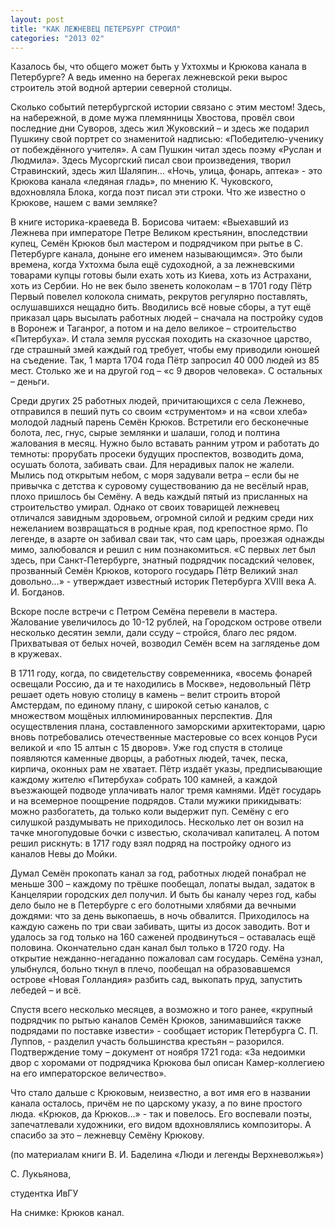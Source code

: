 ```yaml
---
layout: post
title: "КАК ЛЕЖНЕВЕЦ ПЕТЕРБУРГ СТРОИЛ"
categories: "2013 02"
---
```


Казалось бы, что общего может быть у Ухтохмы и Крюкова канала в Петербурге? А ведь именно на берегах лежневской реки вырос строитель этой водной артерии северной столицы.

Сколько событий петербургской истории связано с этим местом! Здесь, на набережной, в доме мужа племянницы Хвостова, провёл свои последние дни Суворов, здесь жил Жуковский – и здесь же подарил Пушкину свой портрет со знаменитой надписью: «Победителю-ученику от побеждённого учителя». А сам Пушкин читал здесь поэму «Руслан и Людмила». Здесь Мусоргский писал свои произведения, творил Стравинский, здесь жил Шаляпин… «Ночь, улица, фонарь, аптека» - это Крюкова канала «ледяная гладь», по мнению К. Чуковского, вдохновляла Блока, когда поэт писал эти строки. Что же известно о Крюкове, нашем с вами земляке?

В книге историка-краеведа В. Борисова читаем: «Выехавший из Лежнева при императоре Петре Великом крестьянин, впоследствии купец, Семён Крюков был мастером и подрядчиком при рытье в С. Петербурге канала, доныне его именем называющимся». Это были времена, когда Ухтохма была ещё судоходной, а за лежневскими товарами купцы готовы были ехать хоть из Киева, хоть из Астрахани, хоть из Сербии. Но не век было звенеть колоколам – в 1701 году Пётр Первый повелел колокола снимать, рекрутов регулярно поставлять, ослушавшихся нещадно бить. Вводились всё новые сборы, а тут ещё приказал царь высылать работных людей – сначала на постройку судов в Воронеж и Таганрог, а потом и на дело великое – строительство «Питербуха». И стала земля русская походить на сказочное царство, где страшный змей каждый год требует, чтобы ему приводили юношей на съедение. Так, 1 марта 1704 года Пётр запросил 40 000 людей из 85 мест. Столько же и на другой год – «с 9 дворов человека». С остальных – деньги.

Среди других 25 работных людей, причитающихся с села Лежнево, отправился в пеший путь со своим «струментом» и на «свои хлеба» молодой ладный парень Семён Крюков. Встретили его бесконечные болота, лес, гнус, сырые землянки и шалаши, голод и полтина жалования в месяц. Нужно было вставать ранним утром и работать до темноты: прорубать просеки будущих проспектов, возводить дома, осушать болота, забивать сваи. Для нерадивых палок не жалели. Мылись под открытым небом, с моря задували ветра – если бы не привычка с детства к суровому существованию да не весёлый нрав, плохо пришлось бы Семёну. А ведь каждый пятый из присланных на строительство умирал. Однако от своих товарищей лежневец отличался завидным здоровьем, огромной силой и редким среди них нежеланием возвращаться в родные края, под крепостное ярмо. По легенде, в азарте он забивал сваи так, что сам царь, проезжая однажды мимо, залюбовался и решил с ним познакомиться. «С первых лет был здесь, при Санкт-Петербурге, знатный подрядчик посадский человек, прозванный Семён Крюков, которого государь Пётр Великий знал довольно…» - утверждает известный историк Петербурга XVIII века А. И. Богданов.

Вскоре после встречи с Петром Семёна перевели в мастера. Жалование увеличилось до 10-12 рублей, на Городском острове отвели несколько десятин земли, дали ссуду – стройся, благо лес рядом. Прихватывая от белых ночей, возводил Семён всем на загляденье дом в кружевах.

В 1711 году, когда, по свидетельству современника, «восемь фонарей освещали Россию, да и те находились в Москве», недовольный Пётр решает одеть новую столицу в камень – велит строить второй Амстердам, по единому плану, с широкой сетью каналов, с множеством мощёных иллюминированных перспектив. Для осуществления плана, составленного заморскими архитекторами, царю вновь потребовались отечественные мастеровые со всех концов Руси великой и «по 15 алтын с 15 дворов». Уже год спустя в столице появляются каменные дворцы, а работных людей, тачек, песка, кирпича, оконных рам не хватает. Пётр издаёт указы, предписывающие каждому жителю «Питербуха» собрать 100 камней, а каждой въезжающей подводе уплачивать налог тремя камнями. Идёт государь и на всемерное поощрение подрядов. Стали мужики прикидывать: можно разбогатеть, да только коли выдержит пуп. Семёну с его силушкой раздумывать не приходилось. Несколько лет он возил на тачке многопудовые бочки с известью, сколачивал капиталец. А потом решил рискнуть: в 1717 году взял подряд на постройку одного из каналов Невы до Мойки.

Думал Семён прокопать канал за год, работных людей понабрал не меньше 300 – каждому по трёшке пообещал, лопаты выдал, задаток в Канцелярии городских дел получил. И быть бы каналу через год, кабы дело было не в Петербурге с его болотными хлябями да вечными дождями: что за день выкопаешь, в ночь обвалится. Приходилось на каждую сажень по три сваи забивать, щиты из досок заводить. Вот и удалось за год только на 160 саженей продвинуться – оставалась ещё половина. Окончательно сдан канал был только в 1720 году. На открытие нежданно-негаданно пожаловал сам государь. Семёна узнал, улыбнулся, больно ткнул в плечо, пообещал на образовавшемся острове «Новая Голландия» разбить сад, выкопать пруд, запустить лебедей – и всё.

Спустя всего несколько месяцев, а возможно и того ранее, «крупный подрядчик по рытью каналов Семён Крюков, занимавшийся также подрядами по поставке извести» - сообщает историк Петербурга С. П. Луппов, - разделил участь большинства крестьян – разорился. Подтверждение тому – документ от ноября 1721 года: «За недоимки двор с хоромами от подрядчика Крюкова был описан Камер-коллегиею на его императорское величество».

Что стало дальше с Крюковым, неизвестно, а вот имя его в названии канала осталось, причём не по царскому указу, а по вине простого люда. «Крюков, да Крюков…» - так и повелось. Его воспевали поэты, запечатлевали художники, его видом вдохновлялись композиторы. А спасибо за это – лежневцу Семёну Крюкову.

(по материалам книги В. И. Баделина «Люди и легенды Верхневолжья»)

С. Лукьянова,

студентка ИвГУ

На снимке: Крюков канал.



